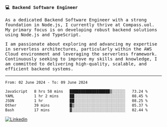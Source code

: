 
<samp>
  
#### 💻 Backend Software Engineer

As a dedicated Backend Software Engineer with a strong foundation in Node.js, I currently thrive at Compass.uol. My primary focus is on developing robust backend solutions using Node.js and TypeScript.

I am passionate about exploring and advancing my expertise in serverless architectures, particularly within the AWS Cloud environment and leveraging the serverless framework. Continuously seeking to improve my skills and knowledge, I am committed to delivering high-quality, scalable, and efficient backend systems.

---

<!--START_SECTION:waka-->

```txt
From: 02 June 2024 - To: 09 June 2024

JavaScript   8 hrs 58 mins   ██████████████████▒░░░░░░   73.24 %
YAML         1 hr 2 mins     ██░░░░░░░░░░░░░░░░░░░░░░░   08.45 %
JSON         1 hr            ██░░░░░░░░░░░░░░░░░░░░░░░   08.25 %
Other        39 mins         █▒░░░░░░░░░░░░░░░░░░░░░░░   05.37 %
Bash         17 mins         ▓░░░░░░░░░░░░░░░░░░░░░░░░   02.44 %
```

<!--END_SECTION:waka-->
  
</samp>

[![Linkedin](https://img.shields.io/badge/-Mateus%20Garcia-c080ff?style=flat-square&logo=Linkedin&logoColor=white&link=https://www.linkedin.com/in/mpgxc)](https://www.linkedin.com/in/mateusogarcia) 
